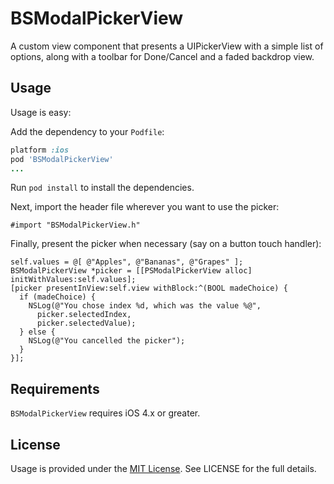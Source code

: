 BSModalPickerView
=================

A custom view component that presents a UIPickerView with a simple list of options, 
along with a toolbar for Done/Cancel and a faded backdrop view.


## Usage

Usage is easy:

Add the dependency to your `Podfile`:

```ruby
platform :ios
pod 'BSModalPickerView'
...
```

Run `pod install` to install the dependencies.

Next, import the header file wherever you want to use the picker:

```objc
#import "BSModalPickerView.h"
```

Finally, present the picker when necessary (say on a button touch handler):

```objc
self.values = @[ @"Apples", @"Bananas", @"Grapes" ];
BSModalPickerView *picker = [[PSModalPickerView alloc] initWithValues:self.values];
[picker presentInView:self.view withBlock:^(BOOL madeChoice) {
  if (madeChoice) {
    NSLog(@"You chose index %d, which was the value %@", 
      picker.selectedIndex,
      picker.selectedValue);
  } else {
    NSLog(@"You cancelled the picker");
  }
}];
```

## Requirements

`BSModalPickerView` requires iOS 4.x or greater.


## License

Usage is provided under the [MIT License](http://http://opensource.org/licenses/mit-license.php).  See LICENSE for the full details.
